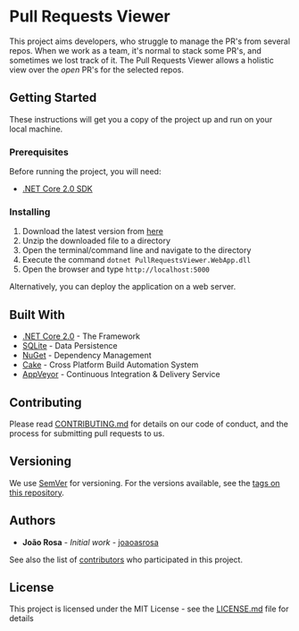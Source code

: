 # Pull Requests Viewer

This project aims developers, who struggle to manage the PR's from several repos. When we work as a team, it's normal to stack some PR's, and sometimes we lost track of it. The Pull Requests Viewer allows a holistic view over the *open* PR's for the selected repos.

## Getting Started

These instructions will get you a copy of the project up and run on your local machine.

### Prerequisites

Before running the project, you will need:

* [.NET Core 2.0 SDK](dotnet-sdk)

### Installing

1. Download the latest version from [here](latest-release)
2. Unzip the downloaded file to a directory
3. Open the terminal/command line and navigate to the directory
4. Execute the command `dotnet PullRequestsViewer.WebApp.dll`
5. Open the browser and type `http://localhost:5000`

Alternatively, you can deploy the application on a web server.

## Built With

* [.NET Core 2.0](dotnet) - The Framework 
* [SQLite](sqlite) - Data Persistence
* [NuGet](nuget) - Dependency Management
* [Cake](cake) - Cross Platform Build Automation System
* [AppVeyor](TODO) - Continuous Integration & Delivery Service

## Contributing

Please read [CONTRIBUTING.md](contributing) for details on our code of conduct, and the process for submitting pull requests to us.

## Versioning

We use [SemVer](semver) for versioning. For the versions available, see the [tags on this repository](tags). 

## Authors

* **João Rosa** - *Initial work* - [joaoasrosa](joaoasrosa)

See also the list of [contributors](contributors) who participated in this project.

## License

This project is licensed under the MIT License - see the [LICENSE.md](license) file for details

[dotnet-sdk]:(https://www.microsoft.com/net/core/preview)
[latest-release]:(https://github.com/joaoasrosa/pullrequests-viewer/releases)
[dotnet]:(https://www.microsoft.com/net/)
[sqlite]:(https://www.sqlite.org/)
[nuget]:(https://www.nuget.org/)
[cake]:(http://cakebuild.net/)
[appveyor]:(https://www.appveyor.com/)
[contributing]:(https://github.com/joaoasrosa/pullrequests-viewer/CONTRIBUTING.md)
[semver]:(http://semver.org/)
[tags]:(https://github.com/joaoasrosa/pullrequests-viewer/tags)
[joaoasrosa]:(https://github.com/joaoasrosa)
[contributors]:(https://github.com/joaoasrosa/pullrequests-viewer/contributors)
[license]:(LICENSE)
